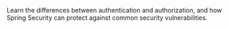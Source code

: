 Learn the differences between authentication and authorization, and how Spring Security can protect against common security vulnerabilities.
